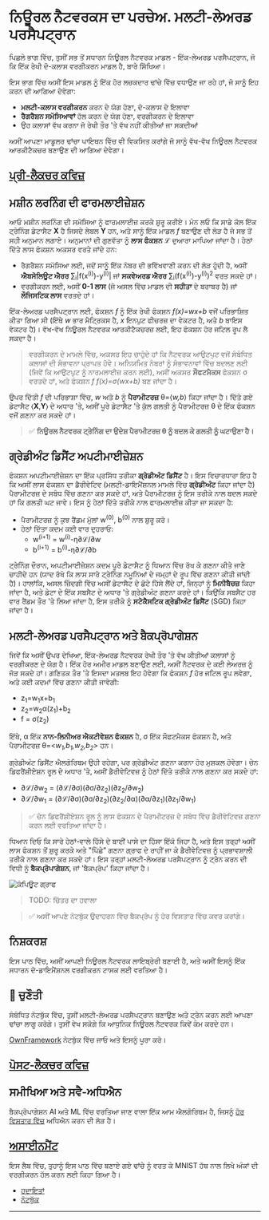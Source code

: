 <!--
CO_OP_TRANSLATOR_METADATA:
{
  "original_hash": "789d6c3fb6fc7948a470b33078a5983a",
  "translation_date": "2025-09-23T07:37:02+00:00",
  "source_file": "lessons/3-NeuralNetworks/04-OwnFramework/README.md",
  "language_code": "pa"
}
-->
# ਨਿਊਰਲ ਨੈਟਵਰਕਸ ਦਾ ਪਰਚੇਅ. ਮਲਟੀ-ਲੇਅਰਡ ਪਰਸੈਪਟ੍ਰਾਨ

ਪਿਛਲੇ ਭਾਗ ਵਿੱਚ, ਤੁਸੀਂ ਸਭ ਤੋਂ ਸਧਾਰਨ ਨਿਊਰਲ ਨੈਟਵਰਕ ਮਾਡਲ - ਇੱਕ-ਲੇਅਰਡ ਪਰਸੈਪਟ੍ਰਾਨ, ਜੋ ਕਿ ਇੱਕ ਰੇਖੀ ਦੋ-ਕਲਾਸ ਵਰਗੀਕਰਨ ਮਾਡਲ ਹੈ, ਬਾਰੇ ਸਿੱਖਿਆ।

ਇਸ ਭਾਗ ਵਿੱਚ ਅਸੀਂ ਇਸ ਮਾਡਲ ਨੂੰ ਇੱਕ ਹੋਰ ਲਚਕਦਾਰ ਢਾਂਚੇ ਵਿੱਚ ਵਧਾਉਣ ਜਾ ਰਹੇ ਹਾਂ, ਜੋ ਸਾਨੂੰ ਇਹ ਕਰਨ ਦੀ ਆਗਿਆ ਦੇਵੇਗਾ:

* **ਮਲਟੀ-ਕਲਾਸ ਵਰਗੀਕਰਨ** ਕਰਨ ਦੇ ਯੋਗ ਹੋਣਾ, ਦੋ-ਕਲਾਸ ਦੇ ਇਲਾਵਾ
* **ਰੈਗਰੈਸ਼ਨ ਸਮੱਸਿਆਵਾਂ** ਹੱਲ ਕਰਨ ਦੇ ਯੋਗ ਹੋਣਾ, ਵਰਗੀਕਰਨ ਦੇ ਇਲਾਵਾ
* ਉਹ ਕਲਾਸਾਂ ਵੱਖ ਕਰਨਾ ਜੋ ਰੇਖੀ ਤੌਰ 'ਤੇ ਵੱਖ ਨਹੀਂ ਕੀਤੀਆਂ ਜਾ ਸਕਦੀਆਂ

ਅਸੀਂ ਆਪਣਾ ਮਾਡੂਲਰ ਢਾਂਚਾ ਪਾਇਥਨ ਵਿੱਚ ਵੀ ਵਿਕਸਿਤ ਕਰਾਂਗੇ ਜੋ ਸਾਨੂੰ ਵੱਖ-ਵੱਖ ਨਿਊਰਲ ਨੈਟਵਰਕ ਆਰਕੀਟੈਕਚਰ ਬਣਾਉਣ ਦੀ ਆਗਿਆ ਦੇਵੇਗਾ।

## [ਪ੍ਰੀ-ਲੈਕਚਰ ਕਵਿਜ਼](https://ff-quizzes.netlify.app/en/ai/quiz/7)

## ਮਸ਼ੀਨ ਲਰਨਿੰਗ ਦੀ ਫਾਰਮਲਾਈਜ਼ੇਸ਼ਨ

ਆਓ ਮਸ਼ੀਨ ਲਰਨਿੰਗ ਦੀ ਸਮੱਸਿਆ ਨੂੰ ਫਾਰਮਲਾਈਜ਼ ਕਰਕੇ ਸ਼ੁਰੂ ਕਰੀਏ। ਮੰਨ ਲਓ ਕਿ ਸਾਡੇ ਕੋਲ ਇੱਕ ਟ੍ਰੇਨਿੰਗ ਡੇਟਾਸੈਟ **X** ਹੈ ਜਿਸਦੇ ਲੇਬਲ **Y** ਹਨ, ਅਤੇ ਸਾਨੂੰ ਇੱਕ ਮਾਡਲ *f* ਬਣਾਉਣ ਦੀ ਲੋੜ ਹੈ ਜੋ ਸਭ ਤੋਂ ਸਹੀ ਅਨੁਮਾਨ ਲਗਾਏ। ਅਨੁਮਾਨਾਂ ਦੀ ਗੁਣਵੱਤਾ ਨੂੰ **ਲਾਸ ਫੰਕਸ਼ਨ** &lagran; ਦੁਆਰਾ ਮਾਪਿਆ ਜਾਂਦਾ ਹੈ। ਹੇਠਾਂ ਦਿੱਤੇ ਲਾਸ ਫੰਕਸ਼ਨ ਅਕਸਰ ਵਰਤੇ ਜਾਂਦੇ ਹਨ:

* ਰੈਗਰੈਸ਼ਨ ਸਮੱਸਿਆ ਲਈ, ਜਦੋਂ ਸਾਨੂੰ ਇੱਕ ਨੰਬਰ ਦੀ ਭਵਿੱਖਵਾਣੀ ਕਰਨ ਦੀ ਲੋੜ ਹੁੰਦੀ ਹੈ, ਅਸੀਂ **ਐਬਸੋਲਿਊਟ ਐਰਰ** &sum;<sub>i</sub>|f(x<sup>(i)</sup>)-y<sup>(i)</sup>| ਜਾਂ **ਸਕਵੇਅਰਡ ਐਰਰ** &sum;<sub>i</sub>(f(x<sup>(i)</sup>)-y<sup>(i)</sup>)<sup>2</sup> ਵਰਤ ਸਕਦੇ ਹਾਂ।
* ਵਰਗੀਕਰਨ ਲਈ, ਅਸੀਂ **0-1 ਲਾਸ** (ਜੋ ਅਸਲ ਵਿੱਚ ਮਾਡਲ ਦੀ **ਸਹੀਤਾ** ਦੇ ਬਰਾਬਰ ਹੈ) ਜਾਂ **ਲੌਜਿਸਟਿਕ ਲਾਸ** ਵਰਤਦੇ ਹਾਂ।

ਇੱਕ-ਲੇਅਰਡ ਪਰਸੈਪਟ੍ਰਾਨ ਲਈ, ਫੰਕਸ਼ਨ *f* ਨੂੰ ਇੱਕ ਰੇਖੀ ਫੰਕਸ਼ਨ *f(x)=wx+b* ਵਜੋਂ ਪਰਿਭਾਸ਼ਿਤ ਕੀਤਾ ਗਿਆ ਸੀ (ਇੱਥੇ *w* ਭਾਰ ਮੈਟ੍ਰਿਕਸ ਹੈ, *x* ਇਨਪੁਟ ਫੀਚਰਜ਼ ਦਾ ਵੇਕਟਰ ਹੈ, ਅਤੇ *b* ਬਾਇਸ ਵੇਕਟਰ ਹੈ)। ਵੱਖ-ਵੱਖ ਨਿਊਰਲ ਨੈਟਵਰਕ ਆਰਕੀਟੈਕਚਰਜ਼ ਲਈ, ਇਹ ਫੰਕਸ਼ਨ ਹੋਰ ਜਟਿਲ ਰੂਪ ਲੈ ਸਕਦਾ ਹੈ।

> ਵਰਗੀਕਰਨ ਦੇ ਮਾਮਲੇ ਵਿੱਚ, ਅਕਸਰ ਇਹ ਚਾਹੁੰਦੇ ਹਾਂ ਕਿ ਨੈਟਵਰਕ ਆਉਟਪੁਟ ਵਜੋਂ ਸੰਬੰਧਿਤ ਕਲਾਸਾਂ ਦੀ ਸੰਭਾਵਨਾ ਪ੍ਰਾਪਤ ਹੋਵੇ। ਅਨਿਯਮਿਤ ਨੰਬਰਾਂ ਨੂੰ ਸੰਭਾਵਨਾਵਾਂ ਵਿੱਚ ਬਦਲਣ ਲਈ (ਜਿਵੇਂ ਕਿ ਆਉਟਪੁਟ ਨੂੰ ਨਾਰਮਲਾਈਜ਼ ਕਰਨ ਲਈ), ਅਸੀਂ ਅਕਸਰ **ਸੌਫਟਮੈਕਸ** ਫੰਕਸ਼ਨ &sigma; ਵਰਤਦੇ ਹਾਂ, ਅਤੇ ਫੰਕਸ਼ਨ *f* *f(x)=&sigma;(wx+b)* ਬਣ ਜਾਂਦਾ ਹੈ।

ਉਪਰ ਦਿੱਤੀ *f* ਦੀ ਪਰਿਭਾਸ਼ਾ ਵਿੱਚ, *w* ਅਤੇ *b* ਨੂੰ **ਪੈਰਾਮੀਟਰਜ਼** &theta;=⟨*w,b*⟩ ਕਿਹਾ ਜਾਂਦਾ ਹੈ। ਦਿੱਤੇ ਗਏ ਡੇਟਾਸੈਟ ⟨**X**,**Y**⟩ ਦੇ ਅਧਾਰ 'ਤੇ, ਅਸੀਂ ਪੂਰੇ ਡੇਟਾਸੈਟ 'ਤੇ ਕੁੱਲ ਗਲਤੀ ਨੂੰ ਪੈਰਾਮੀਟਰਜ਼ &theta; ਦੇ ਇੱਕ ਫੰਕਸ਼ਨ ਵਜੋਂ ਗਣਨਾ ਕਰ ਸਕਦੇ ਹਾਂ।

> ✅ **ਨਿਊਰਲ ਨੈਟਵਰਕ ਟ੍ਰੇਨਿੰਗ ਦਾ ਉਦੇਸ਼ ਪੈਰਾਮੀਟਰਜ਼ &theta; ਨੂੰ ਬਦਲ ਕੇ ਗਲਤੀ ਨੂੰ ਘਟਾਉਣਾ ਹੈ।**

## ਗ੍ਰੇਡੀਅੰਟ ਡਿਸੈਂਟ ਅਪਟੀਮਾਈਜ਼ੇਸ਼ਨ

ਫੰਕਸ਼ਨ ਅਪਟੀਮਾਈਜ਼ੇਸ਼ਨ ਦਾ ਇੱਕ ਪ੍ਰਸਿੱਧ ਤਰੀਕਾ **ਗ੍ਰੇਡੀਅੰਟ ਡਿਸੈਂਟ** ਹੈ। ਇਸ ਵਿਚਾਰਧਾਰਾ ਇਹ ਹੈ ਕਿ ਅਸੀਂ ਲਾਸ ਫੰਕਸ਼ਨ ਦਾ ਡੈਰੀਵੇਟਿਵ (ਮਲਟੀ-ਡਾਇਮੈਂਸ਼ਨਲ ਮਾਮਲੇ ਵਿੱਚ **ਗ੍ਰੇਡੀਅੰਟ** ਕਿਹਾ ਜਾਂਦਾ ਹੈ) ਪੈਰਾਮੀਟਰਜ਼ ਦੇ ਸਬੰਧ ਵਿੱਚ ਗਣਨਾ ਕਰ ਸਕਦੇ ਹਾਂ, ਅਤੇ ਪੈਰਾਮੀਟਰਜ਼ ਨੂੰ ਇਸ ਤਰੀਕੇ ਨਾਲ ਬਦਲ ਸਕਦੇ ਹਾਂ ਕਿ ਗਲਤੀ ਘਟ ਜਾਵੇ। ਇਸ ਨੂੰ ਹੇਠਾਂ ਦਿੱਤੇ ਤਰੀਕੇ ਨਾਲ ਫਾਰਮਲਾਈਜ਼ ਕੀਤਾ ਜਾ ਸਕਦਾ ਹੈ:

* ਪੈਰਾਮੀਟਰਜ਼ ਨੂੰ ਕੁਝ ਰੈਂਡਮ ਮੁੱਲਾਂ w<sup>(0)</sup>, b<sup>(0)</sup> ਨਾਲ ਸ਼ੁਰੂ ਕਰੋ।
* ਹੇਠਾਂ ਦਿੱਤਾ ਕਦਮ ਕਈ ਵਾਰ ਦੁਹਰਾਓ:
    - w<sup>(i+1)</sup> = w<sup>(i)</sup>-&eta;&part;&lagran;/&part;w
    - b<sup>(i+1)</sup> = b<sup>(i)</sup>-&eta;&part;&lagran;/&part;b

ਟ੍ਰੇਨਿੰਗ ਦੌਰਾਨ, ਅਪਟੀਮਾਈਜ਼ੇਸ਼ਨ ਕਦਮ ਪੂਰੇ ਡੇਟਾਸੈਟ ਨੂੰ ਧਿਆਨ ਵਿੱਚ ਰੱਖ ਕੇ ਗਣਨਾ ਕੀਤੇ ਜਾਣੇ ਚਾਹੀਦੇ ਹਨ (ਯਾਦ ਰੱਖੋ ਕਿ ਲਾਸ ਸਾਰੇ ਟ੍ਰੇਨਿੰਗ ਨਮੂਨਿਆਂ ਦੇ ਜਮ੍ਹਾਂ ਦੇ ਰੂਪ ਵਿੱਚ ਗਣਨਾ ਕੀਤੀ ਜਾਂਦੀ ਹੈ)। ਹਾਲਾਂਕਿ, ਅਸਲ ਜ਼ਿੰਦਗੀ ਵਿੱਚ ਅਸੀਂ ਡੇਟਾਸੈਟ ਦੇ ਛੋਟੇ ਹਿੱਸੇ ਲੈਂਦੇ ਹਾਂ, ਜਿਨ੍ਹਾਂ ਨੂੰ **ਮਿਨੀਬੈਚਜ਼** ਕਿਹਾ ਜਾਂਦਾ ਹੈ, ਅਤੇ ਡੇਟਾ ਦੇ ਇੱਕ ਸਬਸੈਟ ਦੇ ਅਧਾਰ 'ਤੇ ਗ੍ਰੇਡੀਅੰਟ ਗਣਨਾ ਕਰਦੇ ਹਾਂ। ਕਿਉਂਕਿ ਸਬਸੈਟ ਹਰ ਵਾਰ ਰੈਂਡਮ ਤੌਰ 'ਤੇ ਲਿਆ ਜਾਂਦਾ ਹੈ, ਇਸ ਤਰੀਕੇ ਨੂੰ **ਸਟੋਕੈਸਟਿਕ ਗ੍ਰੇਡੀਅੰਟ ਡਿਸੈਂਟ** (SGD) ਕਿਹਾ ਜਾਂਦਾ ਹੈ।

## ਮਲਟੀ-ਲੇਅਰਡ ਪਰਸੈਪਟ੍ਰਾਨ ਅਤੇ ਬੈਕਪ੍ਰੋਪਾਗੇਸ਼ਨ

ਜਿਵੇਂ ਕਿ ਅਸੀਂ ਉਪਰ ਦੇਖਿਆ, ਇੱਕ-ਲੇਅਰਡ ਨੈਟਵਰਕ ਰੇਖੀ ਤੌਰ 'ਤੇ ਵੱਖ ਕੀਤੀਆਂ ਕਲਾਸਾਂ ਨੂੰ ਵਰਗੀਕਰਣ ਦੇ ਯੋਗ ਹੈ। ਇੱਕ ਹੋਰ ਅਮੀਰ ਮਾਡਲ ਬਣਾਉਣ ਲਈ, ਅਸੀਂ ਨੈਟਵਰਕ ਦੇ ਕਈ ਲੇਅਰਜ਼ ਨੂੰ ਜੋੜ ਸਕਦੇ ਹਾਂ। ਗਣਿਤਕ ਤੌਰ 'ਤੇ ਇਸਦਾ ਮਤਲਬ ਇਹ ਹੋਵੇਗਾ ਕਿ ਫੰਕਸ਼ਨ *f* ਹੋਰ ਜਟਿਲ ਰੂਪ ਲਵੇਗਾ, ਅਤੇ ਕਈ ਕਦਮਾਂ ਵਿੱਚ ਗਣਨਾ ਕੀਤੀ ਜਾਵੇਗੀ:
* z<sub>1</sub>=w<sub>1</sub>x+b<sub>1</sub>
* z<sub>2</sub>=w<sub>2</sub>&alpha;(z<sub>1</sub>)+b<sub>2</sub>
* f = &sigma;(z<sub>2</sub>)

ਇੱਥੇ, &alpha; ਇੱਕ **ਨਾਨ-ਲਿਨੀਅਰ ਐਕਟੀਵੇਸ਼ਨ ਫੰਕਸ਼ਨ** ਹੈ, &sigma; ਇੱਕ ਸੌਫਟਮੈਕਸ ਫੰਕਸ਼ਨ ਹੈ, ਅਤੇ ਪੈਰਾਮੀਟਰਜ਼ &theta;=<*w<sub>1</sub>,b<sub>1</sub>,w<sub>2</sub>,b<sub>2</sub>*> ਹਨ।

ਗ੍ਰੇਡੀਅੰਟ ਡਿਸੈਂਟ ਐਲਗੋਰਿਥਮ ਉਹੀ ਰਹੇਗਾ, ਪਰ ਗ੍ਰੇਡੀਅੰਟ ਗਣਨਾ ਕਰਨਾ ਹੋਰ ਮੁਸ਼ਕਲ ਹੋਵੇਗਾ। ਚੇਨ ਡਿਫਰੈਂਸ਼ੀਏਸ਼ਨ ਰੂਲ ਦੇ ਅਧਾਰ 'ਤੇ, ਅਸੀਂ ਡੈਰੀਵੇਟਿਵਜ਼ ਨੂੰ ਹੇਠਾਂ ਦਿੱਤੇ ਤਰੀਕੇ ਨਾਲ ਗਣਨਾ ਕਰ ਸਕਦੇ ਹਾਂ:

* &part;&lagran;/&part;w<sub>2</sub> = (&part;&lagran;/&part;&sigma;)(&part;&sigma;/&part;z<sub>2</sub>)(&part;z<sub>2</sub>/&part;w<sub>2</sub>)
* &part;&lagran;/&part;w<sub>1</sub> = (&part;&lagran;/&part;&sigma;)(&part;&sigma;/&part;z<sub>2</sub>)(&part;z<sub>2</sub>/&part;&alpha;)(&part;&alpha;/&part;z<sub>1</sub>)(&part;z<sub>1</sub>/&part;w<sub>1</sub>)

> ✅ ਚੇਨ ਡਿਫਰੈਂਸ਼ੀਏਸ਼ਨ ਰੂਲ ਨੂੰ ਲਾਸ ਫੰਕਸ਼ਨ ਦੇ ਪੈਰਾਮੀਟਰਜ਼ ਦੇ ਸਬੰਧ ਵਿੱਚ ਡੈਰੀਵੇਟਿਵਜ਼ ਗਣਨਾ ਕਰਨ ਲਈ ਵਰਤਿਆ ਜਾਂਦਾ ਹੈ।

ਧਿਆਨ ਦਿਓ ਕਿ ਸਾਰੇ ਹੇਠਾਂ-ਵਾਲੇ ਹਿੱਸੇ ਦੇ ਬਾਈਂ ਪਾਸੇ ਦਾ ਹਿੱਸਾ ਇੱਕੋ ਜਿਹਾ ਹੈ, ਅਤੇ ਇਸ ਤਰ੍ਹਾਂ ਅਸੀਂ ਲਾਸ ਫੰਕਸ਼ਨ ਤੋਂ ਸ਼ੁਰੂ ਕਰਕੇ ਅਤੇ "ਪਿੱਛੇ" ਗਣਨਾ ਗ੍ਰਾਫ ਦੇ ਰਾਹੀਂ ਜਾ ਕੇ ਡੈਰੀਵੇਟਿਵਜ਼ ਨੂੰ ਪ੍ਰਭਾਵਸ਼ਾਲੀ ਤਰੀਕੇ ਨਾਲ ਗਣਨਾ ਕਰ ਸਕਦੇ ਹਾਂ। ਇਸ ਤਰ੍ਹਾਂ ਮਲਟੀ-ਲੇਅਰਡ ਪਰਸੈਪਟ੍ਰਾਨ ਨੂੰ ਟ੍ਰੇਨ ਕਰਨ ਦੀ ਵਿਧੀ ਨੂੰ **ਬੈਕਪ੍ਰੋਪਾਗੇਸ਼ਨ**, ਜਾਂ 'ਬੈਕਪ੍ਰੋਪ' ਕਿਹਾ ਜਾਂਦਾ ਹੈ।

<img alt="ਕੰਪਿਊਟ ਗ੍ਰਾਫ" src="images/ComputeGraphGrad.png"/>

> TODO: ਚਿੱਤਰ ਦਾ ਹਵਾਲਾ

> ✅ ਅਸੀਂ ਆਪਣੇ ਨੋਟਬੁੱਕ ਉਦਾਹਰਨ ਵਿੱਚ ਬੈਕਪ੍ਰੋਪ ਨੂੰ ਹੋਰ ਵਿਸਤਾਰ ਵਿੱਚ ਕਵਰ ਕਰਾਂਗੇ।  

## ਨਿਸ਼ਕਰਸ਼

ਇਸ ਪਾਠ ਵਿੱਚ, ਅਸੀਂ ਆਪਣੀ ਨਿਊਰਲ ਨੈਟਵਰਕ ਲਾਇਬ੍ਰੇਰੀ ਬਣਾਈ ਹੈ, ਅਤੇ ਅਸੀਂ ਇਸਨੂੰ ਇੱਕ ਸਧਾਰਨ ਦੋ-ਡਾਇਮੈਂਸ਼ਨਲ ਵਰਗੀਕਰਨ ਟਾਸਕ ਲਈ ਵਰਤਿਆ ਹੈ।

## 🚀 ਚੁਣੌਤੀ

ਸੰਬੰਧਿਤ ਨੋਟਬੁੱਕ ਵਿੱਚ, ਤੁਸੀਂ ਮਲਟੀ-ਲੇਅਰਡ ਪਰਸੈਪਟ੍ਰਾਨ ਬਣਾਉਣ ਅਤੇ ਟ੍ਰੇਨ ਕਰਨ ਲਈ ਆਪਣਾ ਢਾਂਚਾ ਲਾਗੂ ਕਰੋਗੇ। ਤੁਸੀਂ ਵੇਖ ਸਕੋਗੇ ਕਿ ਆਧੁਨਿਕ ਨਿਊਰਲ ਨੈਟਵਰਕ ਕਿਵੇਂ ਕੰਮ ਕਰਦੇ ਹਨ।

[OwnFramework](OwnFramework.ipynb) ਨੋਟਬੁੱਕ ਵਿੱਚ ਜਾਓ ਅਤੇ ਇਸਨੂੰ ਪੂਰਾ ਕਰੋ।

## [ਪੋਸਟ-ਲੈਕਚਰ ਕਵਿਜ਼](https://ff-quizzes.netlify.app/en/ai/quiz/8)

## ਸਮੀਖਿਆ ਅਤੇ ਸਵੈ-ਅਧਿਐਨ

ਬੈਕਪ੍ਰੋਪਾਗੇਸ਼ਨ AI ਅਤੇ ML ਵਿੱਚ ਵਰਤਿਆ ਜਾਣ ਵਾਲਾ ਇੱਕ ਆਮ ਐਲਗੋਰਿਥਮ ਹੈ, ਜਿਸਨੂੰ [ਹੋਰ ਵਿਸਤਾਰ ਵਿੱਚ](https://wikipedia.org/wiki/Backpropagation) ਅਧਿਐਨ ਕਰਨ ਦੀ ਲੋੜ ਹੈ।

## [ਅਸਾਈਨਮੈਂਟ](lab/README.md)

ਇਸ ਲੈਬ ਵਿੱਚ, ਤੁਹਾਨੂੰ ਇਸ ਪਾਠ ਵਿੱਚ ਬਣਾਏ ਗਏ ਢਾਂਚੇ ਨੂੰ ਵਰਤ ਕੇ MNIST ਹੱਥ ਨਾਲ ਲਿਖੇ ਅੰਕਾਂ ਦੀ ਵਰਗੀਕਰਨ ਹੱਲ ਕਰਨ ਲਈ ਕਿਹਾ ਗਿਆ ਹੈ।

* [ਹਦਾਇਤਾਂ](lab/README.md)
* [ਨੋਟਬੁੱਕ](lab/MyFW_MNIST.ipynb)

---

